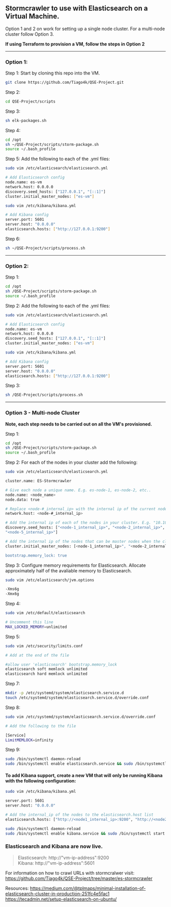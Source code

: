 ## Stormcrawler to use with Elasticsearch on a Virtual Machine.

Option 1 and 2 on work for setting up a single node cluster. For a multi-node cluster follow Option 3.

**If using Terraform to provision a VM, follow the steps in Option 2**

---
### Option 1:
Step 1: 
Start by cloning this repo into the VM.

``` sh
git clone https://github.com/Tiago4k/QSE-Project.git
```

Step 2:
``` sh
cd QSE-Project/scripts
```

Step 3:
``` sh
sh elk-packages.sh
```

Step 4:
``` sh
cd /opt
sh ~/QSE-Project/scripts/storm-package.sh
source ~/.bash_profile
```

Step 5:
Add the following to each of the .yml files:
``` sh
sudo vim /etc/elasticsearch/elasticsearch.yml

# Add Elasticsearch config
node.name: es-vm
network.host: 0.0.0.0
discovery.seed_hosts: ["127.0.0.1", "[::1]"]
cluster.initial_master_nodes: ["es-vm"]

sudo vim /etc/kibana/kibana.yml

# Add Kibana config
server.port: 5601
server.host: "0.0.0.0"
elasticsearch.hosts: ["http://127.0.0.1:9200"]
```

Step 6:
``` sh
sh ~/QSE-Project/scripts/process.sh
```

---

### Option 2:
Step 1:
``` sh
cd /opt
sh /QSE-Project/scripts/storm-package.sh
source ~/.bash_profile
```

Step 2:
Add the following to each of the .yml files:
``` sh
sudo vim /etc/elasticsearch/elasticsearch.yml

# Add Elasticsearch config
node.name: es-vm
network.host: 0.0.0.0
discovery.seed_hosts: ["127.0.0.1", "[::1]"]
cluster.initial_master_nodes: ["es-vm"]

sudo vim /etc/kibana/kibana.yml

# Add Kibana config
server.port: 5601
server.host: "0.0.0.0"
elasticsearch.hosts: ["http://127.0.0.1:9200"]
```

Step 3:
``` sh
sh /QSE-Project/scripts/process.sh
```

---

### Option 3 - Multi-node Cluster

**Note, each step needs to be carried out on all the VM's provisioned.**

Step 1:
``` sh
cd /opt
sh /QSE-Project/scripts/storm-package.sh
source ~/.bash_profile
```

Step 2:
For each of the nodes in your cluster add the following:
``` sh
sudo vim /etc/elasticsearch/elasticsearch.yml

cluster.name: ES-Stormcrawler

# Give each node a unique name. E.g. es-node-1, es-node-2, etc..
node.name: <node_name>
node.data: true

# Replace <node-#_internal_ip> with the internal ip of the current node.
network.host: <node-#_internal_ip>

# Add the internal ip of each of the nodes in your cluster. E.g. "10.10.0.1", "10.10.0.2", etc...
discovery.seed_hosts: ["<node-1_internal_ip>", "<node-2_internal_ip>", "<node-3_internal_ip>", "<node-4_internal_ip>",
"<node-5_internal_ip>"]

# Add the internal ip of the nodes that can be master nodes when the cluster starts up. 
cluster.initial_master_nodes: [<node-1_internal_ip>", "<node-2_internal_ip>", "<node-3_internal_ip>"]

bootstrap.memory_lock: true
```

Step 3: 
Configure memory requirements for Elasticsearch. Allocate approximately half of the avaliable memory to Elasticsearch.

``` sh
sudo vim /etc/elasticsearch/jvm.options

-Xms6g
-Xmx6g
```

Step 4:
``` sh
sudo vim /etc/default/elasticsearch 

# Uncomment this line
MAX_LOCKED_MEMORY=unlimited
```

Step 5:
``` sh
sudo vim /etc/security/limits.conf

# Add at the end of the file

#allow user 'elasticsearch' bootstrap.memory_lock
elasticsearch soft memlock unlimited
elasticsearch hard memlock unlimited
```

Step 7:
```sh
mkdir -p /etc/systemd/system/elasticsearch.service.d
touch /etc/systemd/system/elasticsearch.service.d/override.conf
```

Step 8:
``` sh
sudo vim /etc/systemd/system/elasticsearch.service.d/override.conf

# Add the following to the file

[Service]
LimitMEMLOCK=infinity
```

Step 9:
```sh
sudo /bin/systemctl daemon-reload
sudo /bin/systemctl enable elasticsearch.service && sudo /bin/systemctl start elasticsearch.service
```

#### To add Kibana support, create a new VM that will only be running Kibana with the following configuration:

```sh
sudo vim /etc/kibana/kibana.yml

server.port: 5601
server.host: "0.0.0.0"

# Add the internal_ip of the nodes to the elasticsearch.host list
elasticsearch.hosts: ["http://<node1_internal_ip>:9200", "http://<node2_internal_ip>:9200"]
```

```sh
sudo /bin/systemctl daemon-reload
sudo /bin/systemctl enable kibana.service && sudo /bin/systemctl start kibana.service
```


### Elasticsearch and Kibana are now live.
> Elasticsearch: http://"vm-ip-address":9200 <br />
> Kibana: http://"vm-ip-address":5601


For information on how to crawl URLs with stormcralwer visit:
https://github.com/Tiago4k/QSE-Project/tree/master/es-stormcrawler

Resources:
https://medium.com/@tplmaps/minimal-installation-of-elasticsearch-cluster-in-production-251fc4e5fac1 <br />
https://tecadmin.net/setup-elasticsearch-on-ubuntu/ <br />
